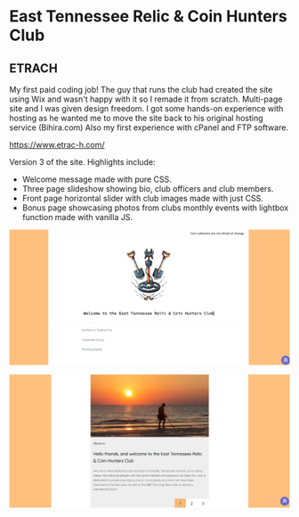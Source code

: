 # East Tennessee Relic & Coin Hunters Club
## ETRACH

My first paid coding job!
The guy that runs the club had created the site using Wix and wasn't happy with it so I remade it from scratch.
Multi-page site and I was given design freedom. 
I got some hands-on experience with hosting as he wanted me to move the site back to his original hosting service (Bihira.com)
Also my first experience with cPanel and FTP software.

https://www.etrac-h.com/

Version 3 of the site. 
Highlights include:
- Welcome message made with pure CSS.
- Three page slideshow showing bio, club officers and club members.
- Front page horizontal slider with club images made with just CSS.
- Bonus page showcasing photos from clubs monthly events with lightbox function made with vanilla JS.

![](https://github.com/edwadewards/etrach/blob/main/readME-img/etrach1.png)

![](https://github.com/edwadewards/etrach/blob/main/readME-img/etrach2.png)

